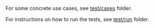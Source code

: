 For some concrete use cases, see [test/cases](test/cases) folder.

For instructions on how to run the tests, see [test/run](test/run) folder.
